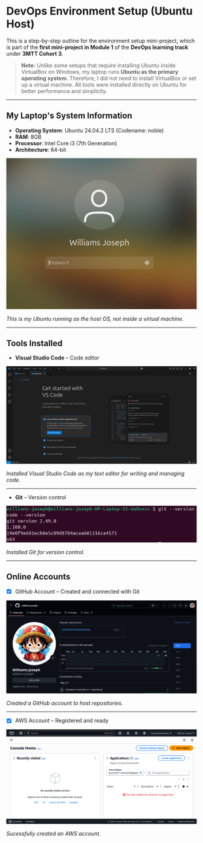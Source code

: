 # DevOps Environment Setup (Ubuntu Host)

This is a step-by-step outline for the environment setup mini-project, which is part of the **first mini-project in Module 1** of the **DevOps learning track** under **3MTT Cohort 3**.


> **Note:** Unlike some setups that require installing Ubuntu inside VirtualBox on Windows, my laptop runs **Ubuntu as the primary operating system**. Therefore, I did not need to install VirtualBox or set up a virtual machine. All tools were installed directly on Ubuntu for better performance and simplicity.

---

## My Laptop's System Information 

- **Operating System**: Ubuntu 24.04.2 LTS (Codename: noble)  
- **RAM**: 8GB  
- **Processor**: Intel Core i3 (7th Generation)  
- **Architecture**: 64-bit  


![Ubuntu Login Screen](screenshots/ubuntu_profile.png)

*This is my Ubuntu running as the host OS, not inside a virtual machine.*

---

## Tools Installed

- **Visual Studio Code** – Code editor

![Visual Studio Code Installed](screenshots/vs-code_screenshot.png)


*Installed Visual Studio Code as my text editor for writing and managing code.*


---


- **Git** – Version control

![Git Installed](screenshots/git.png)


*Installed Git for version control.*

---

## Online Accounts

- [x] GitHub Account – Created and connected with Git

![GitHub Account Created](screenshots/github_account.png)


*Created a GitHub account to host repositories.*

---

  
- [x] AWS Account – Registered and ready


![AWS Account Created](screenshots/AWS_account.png)


*Sucessfully created an AWS account.*



